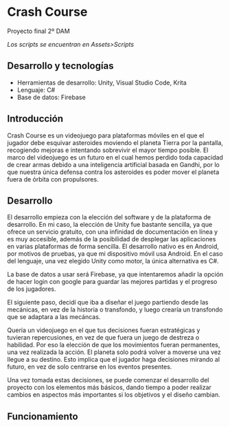 # Crash Course
 Proyecto final 2º DAM
 
 *Los scripts se encuentran en Assets>Scripts*
 
 ## Desarrollo y tecnologías
 * Herramientas de desarrollo: Unity, Visual Studio Code, Krita
 * Lenguaje: C#
 * Base de datos: Firebase

## Introducción
Crash Course es un videojuego para plataformas móviles en el que el jugador debe esquivar asteroides moviendo el planeta Tierra por la pantalla, recogiendo mejoras e intentando sobrevivir el mayor tiempo posible. El marco del videojuego es un futuro en el cual hemos perdido toda capacidad de crear armas debido a una inteligencia artificial basada en Gandhi, por lo que nuestra única defensa contra los asteroides es poder mover el planeta fuera de órbita con propulsores.

## Desarrollo
El desarrollo empieza con la elección del software y de la plataforma de desarrollo. En mi caso, la elección de Unity fue bastante sencilla, ya que ofrece un servicio gratuito, con una infinidad de documentación en línea y es muy accesible, además de la posibilidad de desplegar las aplicaciones en varias plataformas de forma sencilla. El desarrollo nativo es en Android, por motivos de pruebas, ya que mi dispositivo móvil usa Android. En el caso del lenguaje, una vez elegido Unity como motor, la única alternativa es C#.

La base de datos a usar será Firebase, ya que intentaremos añadir la opción de hacer login con google para guardar las mejores partidas y el progreso de los jugadores.

El siguiente paso, decidí que iba a diseñar el juego partiendo desde las mecánicas, en vez de la historia o transfondo, y luego crearía un transfondo que se adaptara a las mecáncas.

Quería un videojuego en el que tus decisiones fueran estratégicas y tuvieran repercusiones, en vez de que fuera un juego de destreza o habilidad. Por eso la elección de que los movimientos fueran permanentes, una vez realizada la acción. El planeta solo podrá volver a moverse una vez llegue a su destino. Esto implica que el jugador haga decisiones mirando al futuro, en vez de solo centrarse en los eventos presentes.

Una vez tomada estas decisiones, se puede comenzar el desarrollo del proyecto con los elementos más básicos, dando tiempo a poder realizar cambios en aspectos más importantes si los objetivos y el diseño cambian.

## Funcionamiento
